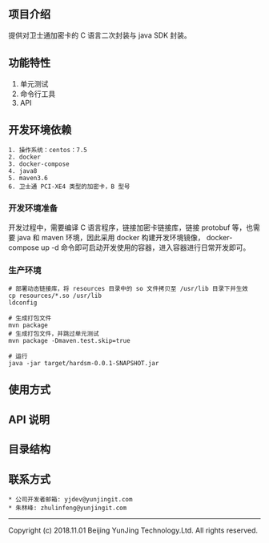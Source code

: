 ## 项目介绍   
提供对卫士通加密卡的 C 语言二次封装与 java SDK 封装。

## 功能特性
1. 单元测试
2. 命令行工具
3. API

## 开发环境依赖
```
1. 操作系统：centos：7.5  
2. docker  
3. docker-compose  
4. java8
5. maven3.6
6. 卫士通 PCI-XE4 类型的加密卡，B 型号
```

### 开发环境准备
开发过程中，需要编译 C 语言程序，链接加密卡链接库，链接 protobuf 等，也需要 java 和 maven 环境，因此采用 docker 构建开发环境镜像，
docker-compose up -d 命令即可启动开发使用的容器，进入容器进行日常开发即可。


### 生产环境
```
# 部署动态链接库，将 resources 目录中的 so 文件拷贝至 /usr/lib 目录下并生效
cp resources/*.so /usr/lib
ldconfig

# 生成打包文件
mvn package
# 生成打包文件，并跳过单元测试
mvn package -Dmaven.test.skip=true 

# 运行
java -jar target/hardsm-0.0.1-SNAPSHOT.jar

```  


## 使用方式


## API 说明


## 目录结构


## 联系方式  

```
* 公司开发者邮箱: yjdev@yunjingit.com
* 朱林峰: zhulinfeng@yunjingit.com
```  
------------------------------------------------------------------------------------------------------------
Copyright (c) 2018.11.01 Beijing YunJing Technology.Ltd. All rights reserved.
